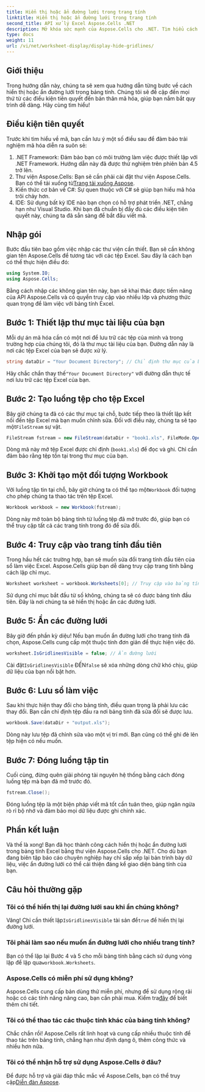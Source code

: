 ```yaml
---
title: Hiển thị hoặc ẩn đường lưới trong trang tính
linktitle: Hiển thị hoặc ẩn đường lưới trong trang tính
second_title: API xử lý Excel Aspose.Cells .NET
description: Mở khóa sức mạnh của Aspose.Cells cho .NET. Tìm hiểu cách ẩn đường lưới trong bảng tính Excel, giúp dữ liệu của bạn hấp dẫn hơn về mặt trực quan.
type: docs
weight: 11
url: /vi/net/worksheet-display/display-hide-gridlines/
---
```

## Giới thiệu
Trong hướng dẫn này, chúng ta sẽ xem qua hướng dẫn từng bước về cách hiển thị hoặc ẩn đường lưới trong bảng tính. Chúng tôi sẽ đề cập đến mọi thứ từ các điều kiện tiên quyết đến bản thân mã hóa, giúp bạn nắm bắt quy trình dễ dàng. Hãy cùng tìm hiểu!
## Điều kiện tiên quyết
Trước khi tìm hiểu về mã, bạn cần lưu ý một số điều sau để đảm bảo trải nghiệm mã hóa diễn ra suôn sẻ:
1. .NET Framework: Đảm bảo bạn có môi trường làm việc được thiết lập với .NET Framework. Hướng dẫn này đã được thử nghiệm trên phiên bản 4.5 trở lên.
2.  Thư viện Aspose.Cells: Bạn sẽ cần phải cài đặt thư viện Aspose.Cells. Bạn có thể tải xuống từ[Trang tải xuống Aspose](https://releases.aspose.com/cells/net/).
3. Kiến thức cơ bản về C#: Sự quen thuộc với C# sẽ giúp bạn hiểu mã hóa trôi chảy hơn.
4. IDE: Sử dụng bất kỳ IDE nào bạn chọn có hỗ trợ phát triển .NET, chẳng hạn như Visual Studio.
Khi bạn đã chuẩn bị đầy đủ các điều kiện tiên quyết này, chúng ta đã sẵn sàng để bắt đầu viết mã.
## Nhập gói
Bước đầu tiên bao gồm việc nhập các thư viện cần thiết. Bạn sẽ cần không gian tên Aspose.Cells để tương tác với các tệp Excel. Sau đây là cách bạn có thể thực hiện điều đó:
```csharp
using System.IO;
using Aspose.Cells;
```
Bằng cách nhập các không gian tên này, bạn sẽ khai thác được tiềm năng của API Aspose.Cells và có quyền truy cập vào nhiều lớp và phương thức quan trọng để làm việc với bảng tính Excel.
## Bước 1: Thiết lập thư mục tài liệu của bạn
Mỗi dự án mã hóa cần có một nơi để lưu trữ các tệp của mình và trong trường hợp của chúng tôi, đó là thư mục tài liệu của bạn. Đường dẫn này là nơi các tệp Excel của bạn sẽ được xử lý.
```csharp
string dataDir = "Your Document Directory"; // Chỉ định thư mục của bạn ở đây
```
 Hãy chắc chắn thay thế`"Your Document Directory"` với đường dẫn thực tế nơi lưu trữ các tệp Excel của bạn.
## Bước 2: Tạo luồng tệp cho tệp Excel
 Bây giờ chúng ta đã có các thư mục tại chỗ, bước tiếp theo là thiết lập kết nối đến tệp Excel mà bạn muốn chỉnh sửa. Đối với điều này, chúng ta sẽ tạo một`FileStream` sự vật.
```csharp
FileStream fstream = new FileStream(dataDir + "book1.xls", FileMode.Open);
```
Dòng mã này mở tệp Excel được chỉ định (`book1.xls`) để đọc và ghi. Chỉ cần đảm bảo rằng tệp tồn tại trong thư mục của bạn.
## Bước 3: Khởi tạo một đối tượng Workbook
Với luồng tập tin tại chỗ, bây giờ chúng ta có thể tạo một`Workbook` đối tượng cho phép chúng ta thao tác trên tệp Excel.
```csharp
Workbook workbook = new Workbook(fstream);
```
Dòng này mở toàn bộ bảng tính từ luồng tệp đã mở trước đó, giúp bạn có thể truy cập tất cả các trang tính trong đó để sửa đổi.
## Bước 4: Truy cập vào trang tính đầu tiên
Trong hầu hết các trường hợp, bạn sẽ muốn sửa đổi trang tính đầu tiên của sổ làm việc Excel. Aspose.Cells giúp bạn dễ dàng truy cập trang tính bằng cách lập chỉ mục.
```csharp
Worksheet worksheet = workbook.Worksheets[0]; // Truy cập vào bảng tính đầu tiên
```
Sử dụng chỉ mục bắt đầu từ số không, chúng ta sẽ có được bảng tính đầu tiên. Đây là nơi chúng ta sẽ hiển thị hoặc ẩn các đường lưới.
## Bước 5: Ẩn các đường lưới
Bây giờ đến phần kỳ diệu! Nếu bạn muốn ẩn đường lưới cho trang tính đã chọn, Aspose.Cells cung cấp một thuộc tính đơn giản để thực hiện việc đó.
```csharp
worksheet.IsGridlinesVisible = false; // Ẩn đường lưới
```
 Cài đặt`IsGridlinesVisible` ĐẾN`false` sẽ xóa những dòng chữ khó chịu, giúp dữ liệu của bạn nổi bật hơn.
## Bước 6: Lưu sổ làm việc
Sau khi thực hiện thay đổi cho bảng tính, điều quan trọng là phải lưu các thay đổi. Bạn cần chỉ định tệp đầu ra nơi bảng tính đã sửa đổi sẽ được lưu.
```csharp
workbook.Save(dataDir + "output.xls");
```
Dòng này lưu tệp đã chỉnh sửa vào một vị trí mới. Bạn cũng có thể ghi đè lên tệp hiện có nếu muốn.
## Bước 7: Đóng luồng tập tin
Cuối cùng, đừng quên giải phóng tài nguyên hệ thống bằng cách đóng luồng tệp mà bạn đã mở trước đó.
```csharp
fstream.Close();
```
Đóng luồng tệp là một biện pháp viết mã tốt cần tuân theo, giúp ngăn ngừa rò rỉ bộ nhớ và đảm bảo mọi dữ liệu được ghi chính xác.
## Phần kết luận
Và thế là xong! Bạn đã học thành công cách hiển thị hoặc ẩn đường lưới trong bảng tính Excel bằng thư viện Aspose.Cells cho .NET. Cho dù bạn đang biên tập báo cáo chuyên nghiệp hay chỉ sắp xếp lại bản trình bày dữ liệu, việc ẩn đường lưới có thể cải thiện đáng kể giao diện bảng tính của bạn. 
## Câu hỏi thường gặp
### Tôi có thể hiển thị lại đường lưới sau khi ẩn chúng không?
 Vâng! Chỉ cần thiết lập`IsGridlinesVisible` tài sản để`true` để hiển thị lại đường lưới.
### Tôi phải làm sao nếu muốn ẩn đường lưới cho nhiều trang tính?
 Bạn có thể lặp lại Bước 4 và 5 cho mỗi bảng tính bằng cách sử dụng vòng lặp để lặp qua`workbook.Worksheets`.
### Aspose.Cells có miễn phí sử dụng không?
Aspose.Cells cung cấp bản dùng thử miễn phí, nhưng để sử dụng rộng rãi hoặc có các tính năng nâng cao, bạn cần phải mua. Kiểm tra[đây](https://purchase.aspose.com/buy) để biết thêm chi tiết.
### Tôi có thể thao tác các thuộc tính khác của bảng tính không?
Chắc chắn rồi! Aspose.Cells rất linh hoạt và cung cấp nhiều thuộc tính để thao tác trên bảng tính, chẳng hạn như định dạng ô, thêm công thức và nhiều hơn nữa.
### Tôi có thể nhận hỗ trợ sử dụng Aspose.Cells ở đâu?
 Để được hỗ trợ và giải đáp thắc mắc về Aspose.Cells, bạn có thể truy cập[Diễn đàn Aspose](https://forum.aspose.com/c/cells/9).
